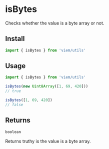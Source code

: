 # isBytes

Checks whether the value is a byte array or not.

## Install

```ts
import { isBytes } from 'viem/utils'
```

## Usage

```ts
import { isBytes } from 'viem/utils'

isBytes(new Uint8Array([1, 69, 420]))
// true

isBytes([1, 69, 420])
// false
```

## Returns

`boolean`

Returns truthy is the value is a byte array.